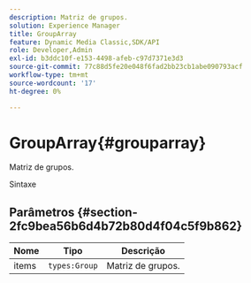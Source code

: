 ```yaml
---
description: Matriz de grupos.
solution: Experience Manager
title: GroupArray
feature: Dynamic Media Classic,SDK/API
role: Developer,Admin
exl-id: b3ddc10f-e153-4498-afeb-c97d7371e3d3
source-git-commit: 77c88d5fe20e048f6fad2bb23cb1abe090793acf
workflow-type: tm+mt
source-wordcount: '17'
ht-degree: 0%

---
```


# GroupArray{#grouparray}

Matriz de grupos.

Sintaxe

## Parâmetros {#section-2fc9bea56b6d4b72b80d4f04c5f9b862}

| Nome | Tipo | Descrição |
|---|---|---|
| items | `types:Group` | Matriz de grupos. |
